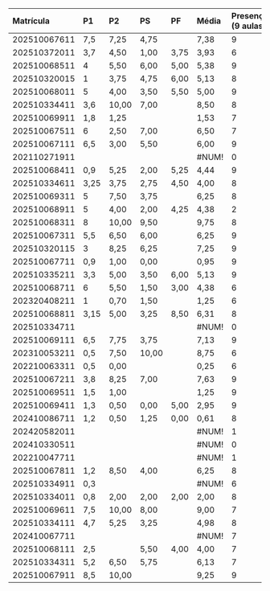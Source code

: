 | Matrícula | P1 | P2 | PS | PF | Média | Presenças (9 aulas) | % preseça | Situação |
| :--- | :--- | :--- | :--- | :--- | :--- | :--- | :--- | :--- |
| 202510067611 | 7,5 | 7,25 | 4,75 | | 7,38 | 9 | 1,00 | Aprovado |
| 202510372011 | 3,7 | 4,50 | 1,00 | 3,75 | 3,93 | 6 | 0,67 | Perseverar |
| 202510068511 | 4 | 5,50 | 6,00 | 5,00 | 5,38 | 9 | 1,00 | Aprovado |
| 202510320015 | 1 | 3,75 | 4,75 | 6,00 | 5,13 | 8 | 0,89 | Aprovado |
| 202510068011 | 5 | 4,00 | 3,50 | 5,50 | 5,00 | 9 | 1,00 | Aprovado |
| 202510334411 | 3,6 | 10,00 | 7,00 | | 8,50 | 8 | 0,89 | Aprovado |
| 202510069911 | 1,8 | 1,25 | | | 1,53 | 7 | 0,78 | Perseverar |
| 202510067511 | 6 | 2,50 | 7,00 | | 6,50 | 7 | 0,78 | Aprovado |
| 202510067111 | 6,5 | 3,00 | 5,50 | | 6,00 | 9 | 1,00 | Aprovado |
| 202110271911 | | | | | \#NUM! | 0 | 0,00 | \#NUM! |
| 202510068411 | 0,9 | 5,25 | 2,00 | 5,25 | 4,44 | 9 | 1,00 | Perseverar |
| 202510334611 | 3,25 | 3,75 | 2,75 | 4,50 | 4,00 | 8 | 0,89 | Perseverar |
| 202510069311 | 5 | 7,50 | 3,75 | | 6,25 | 8 | 0,89 | Aprovado |
| 202510068911 | 5 | 4,00 | 2,00 | 4,25 | 4,38 | 2 | 0,22 | Perseverar |
| 202510068311 | 8 | 10,00 | 9,50 | | 9,75 | 8 | 0,89 | Aprovado |
| 202510067311 | 5,5 | 6,50 | 6,00 | | 6,25 | 9 | 1,00 | Aprovado |
| 202510320115 | 3 | 8,25 | 6,25 | | 7,25 | 9 | 1,00 | Aprovado |
| 202510067711 | 0,9 | 1,00 | 0,00 | | 0,95 | 9 | 1,00 | Perseverar |
| 202510335211 | 3,3 | 5,00 | 3,50 | 6,00 | 5,13 | 9 | 1,00 | Aprovado |
| 202510068711 | 6 | 5,50 | 1,50 | 3,00 | 4,38 | 6 | 0,67 | Perseverar |
| 202320408211 | 1 | 0,70 | 1,50 | | 1,25 | 6 | 0,67 | Perseverar |
| 202510068811 | 3,15 | 5,00 | 3,25 | 8,50 | 6,31 | 8 | 0,89 | Aprovado |
| 202510334711 | | | | | \#NUM! | 0 | 0,00 | \#NUM! |
| 202510069111 | 6,5 | 7,75 | 3,75 | | 7,13 | 9 | 1,00 | Aprovado |
| 202310053211 | 0,5 | 7,50 | 10,00 | | 8,75 | 6 | 0,67 | Aprovado |
| 202210063311 | 0,5 | 0,00 | | | 0,25 | 6 | 0,67 | Perseverar |
| 202510067211 | 3,8 | 8,25 | 7,00 | | 7,63 | 9 | 1,00 | Aprovado |
| 202510069511 | 1,5 | 1,00 | | | 1,25 | 9 | 1,00 | Perseverar |
| 202510069411 | 1,3 | 0,50 | 0,00 | 5,00 | 2,95 | 9 | 1,00 | Perseverar |
| 202410086711 | 1,2 | 0,50 | 1,25 | 0,00 | 0,61 | 8 | 0,89 | Perseverar |
| 202420582011 | | | | | \#NUM! | 1 | 0,11 | \#NUM! |
| 202410330511 | | | | | \#NUM! | 0 | 0,00 | \#NUM! |
| 202210047711 | | | | | \#NUM! | 1 | 0,11 | \#NUM! |
| 202510067811 | 1,2 | 8,50 | 4,00 | | 6,25 | 8 | 0,89 | Aprovado |
| 202510334911 | 0,3 | | | | \#NUM! | 6 | 0,67 | \#NUM! |
| 202510334011 | 0,8 | 2,00 | 2,00 | 2,00 | 2,00 | 8 | 0,89 | Perseverar |
| 202510069611 | 7,5 | 10,00 | 8,00 | | 9,00 | 7 | 0,78 | Aprovado |
| 202510334111 | 4,7 | 5,25 | 3,25 | | 4,98 | 8 | 0,89 | Perseverar |
| 202410067711 | | | | | \#NUM! | 7 | 0,78 | \#NUM! |
| 202510068111 | 2,5 | | 5,50 | 4,00 | 4,00 | 7 | 0,78 | Perseverar |
| 202510334311 | 5,2 | 6,50 | 5,75 | | 6,13 | 7 | 0,78 | Aprovado |
| 202510067911 | 8,5 | 10,00 | | | 9,25 | 9 | 1,00 | Aprovado |
